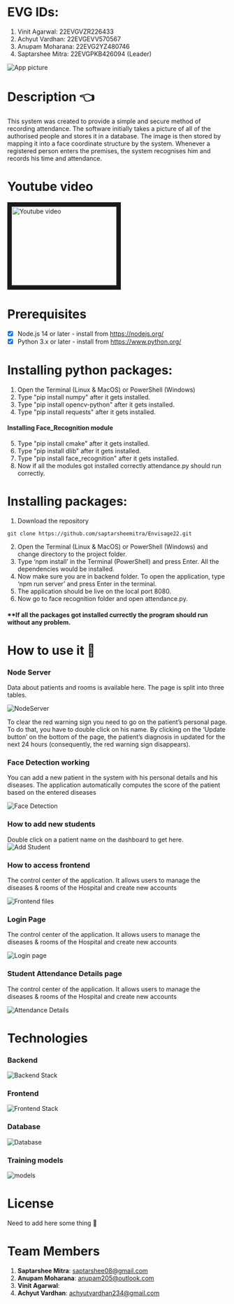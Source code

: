 # EVG IDs:
1. Vinit Agarwal: 22EVGVZR226433 
2. Achyut Vardhan: 22EVGEVV570567
3. Anupam Moharana: 22EVG2YZ480746
4. Saptarshee Mitra: 22EVGPKB426094 (Leader)

![App picture](https://github.com/saptarsheemitra/Envisage22/blob/main/Projectimg/Project.png)

# Description :point_left:
This system was created to provide a simple and secure method of recording attendance. The software initially takes a picture of all of the authorised people and stores it in a database. The image is then stored by mapping it into a face coordinate structure by the system. 
Whenever a registered person enters the premises, the system recognises him and records his time and attendance.


# Youtube video
<a href="http://www.youtube.com/watch?feature=player_embedded&v=Q9wTakyRWi4
" target="_blank"><img src="http://img.youtube.com/vi/Q9wTakyRWi4/0.jpg" 
alt="Youtube video" width="240" height="180" border="10" /></a>

# Prerequisites
- [x] Node.js 14 or later - install from https://nodejs.org/
- [x] Python 3.x or later - install from https://www.python.org/

# Installing python packages:
1.	Open the Terminal (Linux & MacOS) or PowerShell (Windows)
2.	Type "pip install numpy" after it gets installed.
3.	Type "pip install opencv-python" after it gets installed.
4.	Type "pip install requests" after it gets installed.
#### Installing Face_Recognition module
5.	Type "pip install cmake" after it gets installed.
6.  Type "pip install dlib" after it gets installed.
7.  Type "pip install face_recognition" after it gets installed.
8.  Now if all the modules got installed correctly attendance.py should run correctly.

# Installing packages:
1.	Download the repository
```
git clone https://github.com/saptarsheemitra/Envisage22.git
```
2.	Open the Terminal (Linux & MacOS) or PowerShell (Windows) and change directory to the project folder.
3.	Type ‘npm install’ in the Terminal (PowerShell) and press Enter. All the dependencies would be installed.
4.	Now make sure you are in backend folder. To open the application, type ‘npm run server’ and press Enter in the terminal.
5.	The application should be live on the local port 8080.  
6.	Now go to face recognition folder and open attendance.py.
#### **If all the packages got installed currectly the program should run without any problem.


# How to use it :book:
### Node Server

Data about patients and rooms is available here. The page is split into three tables. 

![NodeServer](https://github.com/saptarsheemitra/Envisage22/blob/main/Projectimg/Nodeserver.png)


To clear the red warning sign you need to go on the patient’s personal page. To do that, you have to double click on his name. By clicking on the ‘Update button’ on the bottom of the page, the patient’s diagnosis in updated for the next 24 hours (consequently, the red warning sign disappears).

### Face Detection working

You can add a new patient in the system with his personal details and his diseases. The application automatically computes the score of the patient based on the entered diseases

![Face Detection](https://github.com/saptarsheemitra/Envisage22/blob/main/Projectimg/Face%20Detection%20working.png)

### How to add new students

Double click on a patient name on the dashboard to get here.
![Add Student](https://github.com/margiki/NHS-nodejs-webapp/blob/master/github_readme_photos/patient_page.jpg)

### How to access frontend

The control center of the application. It allows users to manage the diseases & rooms of the Hospital and create new accounts

![Frontend files](https://github.com/saptarsheemitra/Envisage22/blob/main/Projectimg/frontend.png)

### Login Page

The control center of the application. It allows users to manage the diseases & rooms of the Hospital and create new accounts

![Login page](https://github.com/saptarsheemitra/Envisage22/blob/main/Projectimg/login%20page.png)

### Student Attendance Details page

The control center of the application. It allows users to manage the diseases & rooms of the Hospital and create new accounts

![Attendance Details](https://github.com/saptarsheemitra/Envisage22/blob/main/Projectimg/attendance%20table.png)


# Technologies

### Backend
![Backend Stack](https://github.com/saptarsheemitra/Envisage22/blob/main/Projectimg/backend%20stack.png)

### Frontend
![Frontend Stack](https://github.com/saptarsheemitra/Envisage22/blob/main/Projectimg/Frontend%20stack.png)

### Database
![Database](https://github.com/saptarsheemitra/Envisage22/blob/main/Projectimg/database.png)

### Training models
![models](https://github.com/saptarsheemitra/Envisage22/blob/main/Projectimg/Training%20Models.png)

# License 
Need to add here some thing :money_with_wings:

# Team Members
1. **Saptarshee Mitra**: saptarshee08@gmail.com  
4. **Anupam Moharana**: anupam205@outlook.com
2. **Vinit Agarwal**:
3. **Achyut Vardhan**: achyutvardhan234@gmail.com



 
